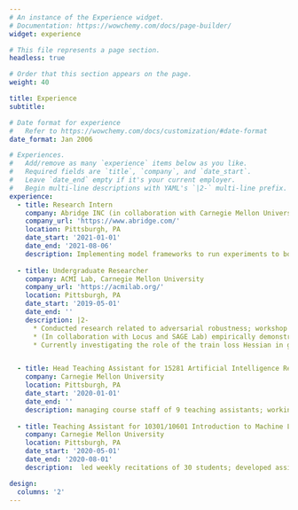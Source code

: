 ```yaml
---
# An instance of the Experience widget.
# Documentation: https://wowchemy.com/docs/page-builder/
widget: experience

# This file represents a page section.
headless: true

# Order that this section appears on the page.
weight: 40

title: Experience
subtitle:

# Date format for experience
#   Refer to https://wowchemy.com/docs/customization/#date-format
date_format: Jan 2006

# Experiences.
#   Add/remove as many `experience` items below as you like.
#   Required fields are `title`, `company`, and `date_start`.
#   Leave `date_end` empty if it's your current employer.
#   Begin multi-line descriptions with YAML's `|2-` multi-line prefix.
experience:
  - title: Research Intern
    company: Abridge INC (in collaboration with Carnegie Mellon University)
    company_url: 'https://www.abridge.com/'
    location: Pittsburgh, PA
    date_start: '2021-01-01'
    date_end: '2021-08-06'
    description: Implementing model frameworks to run experiments to boost symptom classification performance based on doctor patient transcripts
  
  - title: Undergraduate Researcher
    company: ACMI Lab, Carnegie Mellon University
    company_url: 'https://acmilab.org/'
    location: Pittsburgh, PA
    date_start: '2019-05-01'
    date_end: ''
    description: |2-
      * Conducted research related to adversarial robustness; workshop paper accepted at NeurIPS 2019; presented at Science Meets Engineering of Deep Learning Workshop 2019
      * (In collaboration with Locus and SAGE Lab) empirically demonstrated that full-batch gradient descent on neural network training objectives typically operates in a regime that is inconsistent with several widespread presumptions in the field of optimization; conference paper accepted at ICLR 2021 and workshop paper accepted at NeurIPS OPT2020
      * Currently investigating the role of the train loss Hessian in generalization ability of models trained via stochastic gradient descent and full-batch gradient descent


  - title: Head Teaching Assistant for 15281 Artificial Intelligence Representation & Problem Solving
    company: Carnegie Mellon University
    location: Pittsburgh, PA
    date_start: '2020-01-01'
    date_end: ''
    description: managing course staff of 9 teaching assistants; working directly with professors to maximize student learning; lead multiple weekly recitations of 30 students; develop assignments, recitations, and course notes; hold weekly office hours; head TA since January 2021
 
  - title: Teaching Assistant for 10301/10601 Introduction to Machine Learning (Undergraduate and Graduate Level)
    company: Carnegie Mellon University
    location: Pittsburgh, PA
    date_start: '2020-05-01'
    date_end: '2020-08-01'
    description:  led weekly recitations of 30 students; developed assignments and recitations; held weekly office hours

design:
  columns: '2'
---
```

